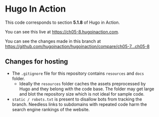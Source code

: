 Hugo In Action
===============

This code corresponds to section **5.1.8** of Hugo in Action.

You can see this live at https://ch05-8.hugoinaction.com.

You can see the changes made in this branch at https://github.com/hugoinaction/hugoinaction/compare/ch05-7...ch05-8

Changes for hosting
--------------------

* The `.gitignore` file for this repository contains `resources` and `docs` folder.
  * Ideally the `resources` folder caches the assets preprocessed by Hugo and they belong with the code base. The folder may get large and blot the repository size which is not ideal for sample code.
* `static / robots.txt` is present to disallow bots from tracking the branch. Needless links to subdomains with repeated code harm the search engine rankings of the website.

